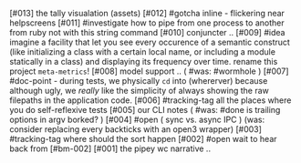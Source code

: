 [#013]       the tally visualation (assets)
[#012]     #gotcha inline - flickering near helpscreens
[#011]    #investigate how to pipe from one process to another from ruby
             not with this string command
[#010]       conjuncter ..
[#009] #idea imagine a facility that let you see every occurence of a
             semantic construct (like initializing a class with a certain
             local name, or including a module statically in a class) and
             displaying its frequency over time. rename this project
             `meta-metrics`!
[#008]       model support ..
             ( #was: #wormhole )
[#007]       #doc-point - during tests, we physically `cd` into (whererver)
               because although ugly, we *really* like the simplicity of
               always showing the raw filepaths in the application code.
[#006]       #tracking-tag all the places where you do self-reflexive tests
[#005]       our CLI notes
             ( #was: #done is trailing options in argv borked? )
[#004] #open ( sync vs. async IPC )
             (was: consider replacing every backticks with an open3 wrapper)
[#003]       #tracking-tag where should the sort happen
[#002] #open wait to hear back from [#bm-002]
[#001]       the pipey wc narrative ..
